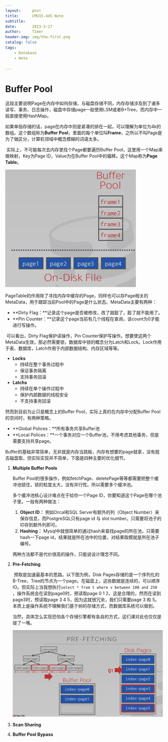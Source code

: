```yaml
---
layout:     post
title:      CMU15-445 Note
subtitle:   
date:       2023-3-27
author:     Timer
header-img: img/the-first.png
catalog: false
tags:
    - Database
    - Note

---
```


# Buffer Pool

​	这段主要说明Page在内存中如何存储，与磁盘存储不同，内存存储涉及到了诸多读写、事务、日志操作，磁盘中存储page一般使用LSM或者B+Tree，而内存中一般直接使用HashMap。

​	如果单指存储的话，page在内存中则是紧凑的排在一起，可以理解为单位为4k的数组。这个数组称为**Buffer Pool**，里面的每个单位叫**Frame**，之所以不叫Page是为了做区分，计算机领域中概念模糊的词语太多。

​	实际上，不可能每次去内存里找个Page都要遍历Buffer Pool，这里用一个Map来做映射，Key为Page ID，Value为在Buffer Pool中的偏移。这个Map称为**Page Table**。



![image-20230330213043770](https://raw.githubusercontent.com/TimerIzaya/TimerBlogPic/master/image-20230330213043770.png)

​	PageTable的作用除了寻找内存中缓存的Page，同样也可以存Page相关的MetaData，用于跟踪当前Pool中的Page是什么状态。MetaData主要有两种：

- **Dirty Flag：**记录这个page是否被修改，改了就脏了，脏了就不能用了。
- **Pin Counter：**记录这个page当前有几个线程在查询，该count为0才能进行写操作。

​	可以看出，Dirty Flag保护读操作，Pin Counter保护写操作。想要使这两个MetaData生效，那必然需要锁，数据库中锁的概念分为Latch和Lock。Lock作用于表、数据库，Latch作用于内部数据结构、内存区域等等。

- **Locks**
  - 持续在整个事务过程中
  - 保证事务隔离
  - 支持事务回滚
- **Latchs**
  - 持续在单个操作过程中
  - 保护内部数据的线程安全
  - 不支持事务回滚

然而到目前为止只是概念上的Buffer Pool，实际上真的在内存中分配Buffer Pool的空间时，有两种策略。

- **Global Polices：**所有事务共享Buffer池
- **Local Polices：**一个事务对应一个Buffer池，不用考虑其他事务，但是需要支持共享page。

Buffer的基础非常简单，无非就是内存当跳板，内存有想要的page就拿，没有就去磁盘取，但实际实现并不简单，下面是四种主要的优化细节。

1. **Multiple Buffer Pools**

   Buffer Pool的很多操作，例如fetchPage、deletePage等等都需要把整个缓冲池锁住，锁的粒度太大，没有并行性。所以需要多个缓冲池。

   多个缓冲池核心设计难点在于给你一个Page ID，你要知道这个Page在哪个池子里。一般有两种做法：

   1. **Object ID：** 例如Orcal和SQL Server有额外的列（Object Number）来保存信息，而PostgreSQL只有page id 与 slot number。只需要将池子的ID存到额外列即可。
   2. **Hashing：** Mysql中就很简单的通过hash来查找page的所在池，只需要hash一下page id，结果就是所在池中的位置，对结果取模就是所在池子编号。

   两种方法都不是代价很高的操作，只能说设计理念不同。

2. **Pre-Fetching**

   ​	预取是加速最基本的思路。以下图为例，Disk Pages存储的是一个序列化的B-Tree，Tree的节点为一个page。在磁盘上，这些数据是连续的，可以顺序IO。但实际上当我想执行`select * from t where v between 100 and 250` ，操作系统会在读到page0时，预读取page 0 1 2，这是合理的，然而在读到page3时，预读取page 3 4 5，因为这就很冗余，我们只需要page 3 和 5。本质上是操作系统不理解我们基于树的存储方式，而数据库系统可以做到。

   ​	当然，具体怎么实现恐怕各个存储引擎都有各自的方式，这们课对此也仅仅是提了一嘴。

   <img src="https://raw.githubusercontent.com/TimerIzaya/TimerBlogPic/master/image-20230403014547441.png" alt="image-20230403014547441" style="zoom:80%;" />

3. **Scan Sharing**

4. **Buffer Pool Bypass**















































































